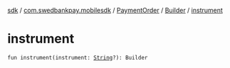 [sdk](../../../index.md) / [com.swedbankpay.mobilesdk](../../index.md) / [PaymentOrder](../index.md) / [Builder](index.md) / [instrument](./instrument.md)

# instrument

`fun instrument(instrument: `[`String`](https://kotlinlang.org/api/latest/jvm/stdlib/kotlin/-string/index.html)`?): Builder`